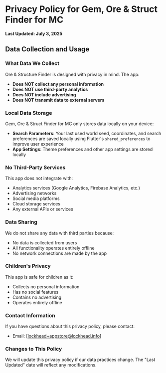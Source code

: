 # Privacy Policy for Gem, Ore & Struct Finder for MC

**Last Updated: July 3, 2025**

## Data Collection and Usage

### What Data We Collect
Ore & Structure Finder is designed with privacy in mind. The app:

- **Does NOT collect any personal information**
- **Does NOT use third-party analytics**
- **Does NOT include advertising**
- **Does NOT transmit data to external servers**

### Local Data Storage
Gem, Ore & Struct Finder for MC only stores data locally on your device:
- **Search Parameters**: Your last used world seed, coordinates, and search preferences are saved locally using Flutter's `shared_preferences` to improve user experience
- **App Settings**: Theme preferences and other app settings are stored locally

### No Third-Party Services
This app does not integrate with:
- Analytics services (Google Analytics, Firebase Analytics, etc.)
- Advertising networks
- Social media platforms
- Cloud storage services
- Any external APIs or services

### Data Sharing
We do not share any data with third parties because:
- No data is collected from users
- All functionality operates entirely offline
- No network connections are made by the app

### Children's Privacy
This app is safe for children as it:
- Collects no personal information
- Has no social features
- Contains no advertising
- Operates entirely offline

### Contact Information
If you have questions about this privacy policy, please contact:
- Email: [lockhead+appstore@lockhead.info]

### Changes to This Policy
We will update this privacy policy if our data practices change. The "Last Updated" date will reflect any modifications.